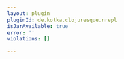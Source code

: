 ```yaml
---
layout: plugin
pluginId: de.kotka.clojuresque.nrepl
isJarAvailable: true
error: ''
violations: []

---
```

